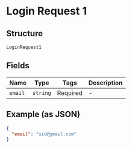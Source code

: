 
# Login Request 1

## Structure

`LoginRequest1`

## Fields

| Name | Type | Tags | Description |
|  --- | --- | --- | --- |
| `email` | `string` | Required | - |

## Example (as JSON)

```json
{
  "email": "sid@gmail.com"
}
```

